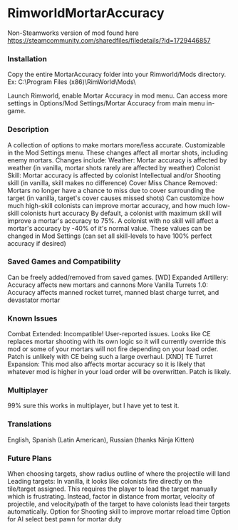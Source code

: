 # RimworldMortarAccuracy

Non-Steamworks version of mod found here https://steamcommunity.com/sharedfiles/filedetails/?id=1729446857

### Installation
Copy the entire MortarAccuracy folder into your Rimworld/Mods directory. Ex:
C:\Program Files (x86)\RimWorld\Mods\

Launch Rimworld, enable Mortar Accuracy in mod menu. Can access more settings in Options/Mod Settings/Mortar Accuracy from main menu in-game.

### Description
A collection of options to make mortars more/less accurate. Customizable in the Mod Settings menu. These changes affect all mortar shots, including enemy mortars. Changes include:
Weather: Mortar accuracy is affected by weather (in vanilla, mortar shots rarely are affected by weather)
Colonist Skill: Mortar accuracy is affected by colonist Intellectual and/or Shooting skill (in vanilla, skill makes no difference)
Cover Miss Chance Removed: Mortars no longer have a chance to miss due to cover surrounding the target (in vanilla, target's cover causes missed shots)
Can customize how much high-skill colonists can improve mortar accuracy, and how much low-skill colonists hurt accuracy
By default, a colonist with maximum skill will improve a mortar's accuracy to 75%. A colonist with no skill will affect a mortar's accuracy by -40% of it's normal value. These values can be changed in Mod Settings (can set all skill-levels to have 100% perfect accuracy if desired)

### Saved Games and Compatibility
Can be freely added/removed from saved games.
[WD] Expanded Artillery: Accuracy affects new mortars and cannons
More Vanilla Turrets 1.0: Accuracy affects manned rocket turret, manned blast charge turret, and devastator mortar

### Known Issues
Combat Extended: Incompatible! User-reported issues. Looks like CE replaces mortar shooting with its own logic so it will currently override this mod or some of your mortars will not fire depending on your load order. Patch is unlikely with CE being such a large overhaul.
[XND] TE Turret Expansion: This mod also affects mortar accuracy so it is likely that whatever mod is higher in your load order will be overwritten. Patch is likely.

### Multiplayer
99% sure this works in multiplayer, but I have yet to test it.

### Translations
English, Spanish (Latin American), Russian (thanks Ninja Kitten)

### Future Plans
When choosing targets, show radius outline of where the projectile will land
Leading targets: In vanilla, it looks like colonists fire directly on the tile/target assigned. This requires the player to lead the target manually which is frustrating. Instead, factor in distance from mortar, velocity of projectile, and velocity/path of the target to have colonists lead their targets automatically.
Option for Shooting skill to improve mortar reload time
Option for AI select best pawn for mortar duty
